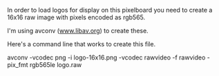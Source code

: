 In order to load logos for display on this pixelboard you need to create a 16x16 raw image with pixels encoded as rgb565.

I'm using avconv (www.libav.org) to create these.

Here's a command line that works to create this file.

avconv -vcodec png -i logo-16x16.png -vcodec rawvideo -f rawvideo -pix_fmt rgb565le logo.raw
